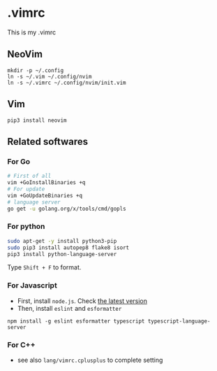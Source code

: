 # .vimrc
This is my .vimrc

## NeoVim
```
mkdir -p ~/.config
ln -s ~/.vim ~/.config/nvim
ln -s ~/.vimrc ~/.config/nvim/init.vim
```

## Vim

```
pip3 install neovim
```

## Related softwares


### For Go

```sh
# First of all
vim +GoInstallBinaries +q
# For update
vim +GoUpdateBinaries +q
# language server
go get -u golang.org/x/tools/cmd/gopls
```


### For python

```sh
sudo apt-get -y install python3-pip
sudo pip3 install autopep8 flake8 isort
pip3 install python-language-server
```

Type ``Shift + F`` to format.

### For Javascript
- First, install ``node.js``. Check [the latest version](https://nodejs.org/dist/latest/)
- Then, install ``eslint`` and  ``esformatter``

```
npm install -g eslint esformatter typescript typescript-language-server
```


### For C++

- see also ``lang/vimrc.cplusplus`` to complete setting

